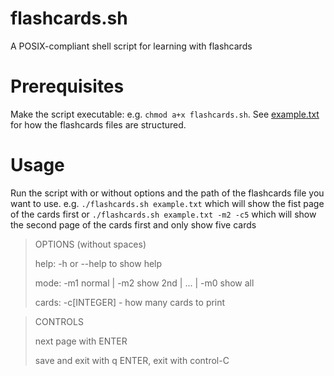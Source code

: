 # flashcards.sh

A POSIX-compliant shell script for learning with flashcards

# Prerequisites
Make the script executable: e.g. `chmod a+x flashcards.sh`. See [example.txt](example.txt) for how the flashcards files are structured.

# Usage
Run the script with or without options and the path of the flashcards file you want to use. e.g. `./flashcards.sh example.txt` which will show the fist page of the cards first or `./flashcards.sh example.txt -m2 -c5` which will show the second page of the cards first and only show five cards


>OPTIONS (without spaces)
>
>help: -h or --help to show help
>
>mode: -m1 normal | -m2 show 2nd | ... | -m0 show all
>
>cards: -c[INTEGER] - how many cards to print

>CONTROLS
>
>next page with ENTER
>
>save and exit with q ENTER, exit with control-C
